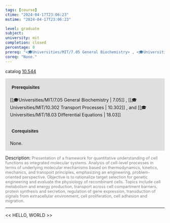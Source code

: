 ```yaml
---
tags: [course]
ctime: "2024-04-17T23:06:23"
mstime: "2024-04-17T23:06:23"

level: graduate
subject: 
university: mit
completion: closed
percentage: 0
prereq: "<🎓Universities/MIT/7.05 General Biochemistry> , <🎓Universities/MIT/10.302 Transport Processes> , and <🎓Universities/MIT/18.03 Differential Equations>"
coreq: "None."
---
```


catalog [10.544](http://student.mit.edu/catalog/m10a.html#10.544)

<span style="display: block; padding: 15px; background-color: rgb(100, 100, 100, 0.2);"><font id="m_prereq398_0" style="display: block; font-family: Arial, sans-serif; font-weight: bold; padding: 5px">Prerequisites</font><br><span id="prereq398_0">[[🎓Universities/MIT/7.05 General Biochemistry | 7.05]] , [[🎓Universities/MIT/10.302 Transport Processes | 10.302]] , and [[🎓Universities/MIT/18.03 Differential Equations | 18.03]]</span></span>
<span style="display: block; padding: 15px; background-color: rgb(100, 100, 100, 0.2);"><font id="m_coreq398_0" style="display: block; font-family: Arial, sans-serif; font-weight: bold; padding: 5px">Corequisites</font><br><span id="coreq398_0">None.</span></span>

<font style="">Description:</font>
<font style="color: grey; font-size: 0.8rem;">Presentation of a framework for quantitative understanding of cell functions as integrated molecular systems. Analysis of cell-level processes in terms of underlying molecular mechanisms based on thermodynamics, kinetics, mechanics, and transport principles, emphasizing an engineering, problem-oriented perspective. Objective is to rationalize target selection for genetic engineering and evaluate the physiology of recombinant cells. Topics include cell metabolism and energy production, transport across cell compartment barriers, protein synthesis and secretion, regulation of gene expression, transduction of signals from extracellular environment, cell proliferation, cell adhesion and migration.</font>



---

<< HELLO, WORLD >>
